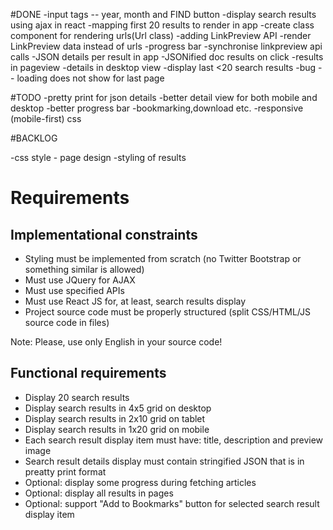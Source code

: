 #DONE
-input tags -- year, month and FIND button
-display search results using ajax in react
-mapping first 20 results to render in app
-create class component for rendering urls(Url class)
-adding LinkPreview API
-render LinkPreview data instead of urls
-progress bar
-synchronise linkpreview api calls
-JSON details per result in app
-JSONified doc results on click
-results in pageview
-details in desktop view
-display last <20 search results
-bug -- loading does not show for last page 

#TODO
-pretty print for json details
-better detail view for both mobile and desktop
-better progress bar
-bookmarking,download etc.
-responsive (mobile-first) css

#BACKLOG


-css style - page design
-styling of results




# Requirements

## Implementational constraints

- Styling must be implemented from scratch (no Twitter Bootstrap or something similar is allowed)
- Must use JQuery for AJAX
- Must use specified APIs
- Must use React JS for, at least, search results display
- Project source code must be properly structured (split CSS/HTML/JS source code in files)

Note: Please, use only English in your source code!

## Functional requirements

- Display 20 search results
- Display search results in 4x5 grid on desktop
- Display search results in 2x10 grid on tablet
- Display search results in 1x20 grid on mobile
- Each search result display item must have: title, description and preview image
- Search result details display must contain stringified JSON that is in preatty print format
- Optional: display some progress during fetching articles
- Optional: display all results in pages
- Optional: support "Add to Bookmarks" button for selected search result display item
